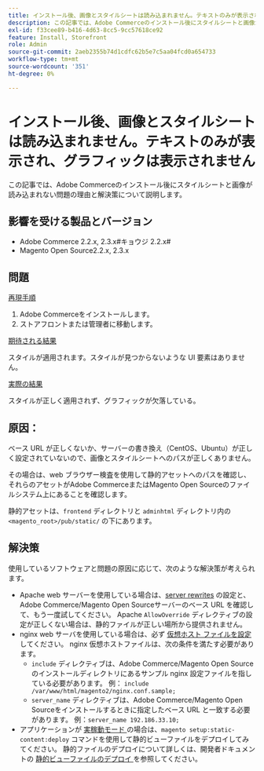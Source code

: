```yaml
---
title: インストール後、画像とスタイルシートは読み込まれません。テキストのみが表示され、グラフィックは表示されません
description: この記事では、Adobe Commerceのインストール後にスタイルシートと画像が読み込まれない問題の理由と解決策について説明します。
exl-id: f33cee89-b416-4d63-8cc5-9cc57618ce92
feature: Install, Storefront
role: Admin
source-git-commit: 2aeb2355b74d1cdfc62b5e7c5aa04fcd0a654733
workflow-type: tm+mt
source-wordcount: '351'
ht-degree: 0%

---
```


# インストール後、画像とスタイルシートは読み込まれません。テキストのみが表示され、グラフィックは表示されません

この記事では、Adobe Commerceのインストール後にスタイルシートと画像が読み込まれない問題の理由と解決策について説明します。

## 影響を受ける製品とバージョン

* Adobe Commerce 2.2.x, 2.3.x#キョウジ 2.2.x#
* Magento Open Source2.2.x, 2.3.x

## 問題

<u> 再現手順 </u>

1. Adobe Commerceをインストールします。
1. ストアフロントまたは管理者に移動します。

<u> 期待される結果 </u>

スタイルが適用されます。スタイルが見つからないような UI 要素はありません。

<u> 実際の結果 </u>

スタイルが正しく適用されず、グラフィックが欠落している。

## 原因：

ベース URL が正しくないか、サーバーの書き換え（CentOS、Ubuntu）が正しく設定されていないので、画像とスタイルシートへのパスが正しくありません。

その場合は、web ブラウザー検査を使用して静的アセットへのパスを確認し、それらのアセットがAdobe CommerceまたはMagento Open Sourceのファイルシステム上にあることを確認します。

静的アセットは、`frontend` ディレクトリと `adminhtml` ディレクトリ内の `<magento_root>/pub/static/` の下にあります。

## 解決策

使用しているソフトウェアと問題の原因に応じて、次のような解決策が考えられます。

* Apache web サーバーを使用している場合は、[server rewrites](https://experienceleague.adobe.com/ja/docs/commerce-operations/installation-guide/prerequisites/web-server/apache#apache-rewrites-and-htaccess) の設定と、Adobe Commerce/Magento Open Sourceサーバーのベース URL を確認して、もう一度試してください。 Apache `AllowOverride` ディレクティブの設定が正しくない場合は、静的ファイルが正しい場所から提供されません。
* nginx web サーバを使用している場合は、必ず [ 仮想ホスト ファイルを設定 ](https://experienceleague.adobe.com/ja/docs/commerce-operations/installation-guide/prerequisites/web-server/nginx) してください。 nginx 仮想ホストファイルは、次の条件を満たす必要があります。
   * `include` ディレクティブは、Adobe Commerce/Magento Open Sourceのインストールディレクトリにあるサンプル nginx 設定ファイルを指している必要があります。 例：    `include /var/www/html/magento2/nginx.conf.sample;`
   * `server_name` ディレクティブは、Adobe Commerce/Magento Open Sourceをインストールするときに指定したベース URL と一致する必要があります。 例：`server_name 192.186.33.10;`
* アプリケーションが [ 実稼動モード ](https://experienceleague.adobe.com/ja/docs/commerce-operations/configuration-guide/setup/application-modes#production-mode) の場合は、`magento setup:static-content:deploy` コマンドを使用して静的ビューファイルをデプロイしてみてください。 静的ファイルのデプロイについて詳しくは、開発者ドキュメントの [ 静的ビューファイルのデプロイ ](https://experienceleague.adobe.com/ja/docs/commerce-operations/installation-guide/tutorials/maintenance-mode) を参照してください。
